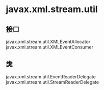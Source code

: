 # javax.xml.stream.util

## 接口

javax.xml.stream.util.XMLEventAllocator
javax.xml.stream.util.XMLEventConsumer

## 类

javax.xml.stream.util.EventReaderDelegate
javax.xml.stream.util.StreamReaderDelegate




